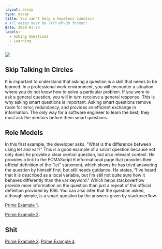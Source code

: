 ```yaml
---
layout: essay
type: essay
title: You can't help a hopeless question 
# All dates must be YYYY-MM-DD format!
date: 2020-01-23
labels:
  - Asking Questions
  - Learning
---
```


<img class="ui top aligned large image" src="../images/FFT.jpg">

## Skip Talking In Circles 
It is important to understand that asking a question is a skill that needs to be learned. In a professional work environment, you will encounter a situation where you do not know how to solve a particular problem. If you were to ask a general question, you will in turn receieve a general response. This is why asking smart questions is important. Asking smart questions remove room for error, redundancy, and provides an efficient exchange in information. The only way for a software engineer to learn the best, they must ask the mentors before them smart questions. 

## Role Models 
In this first example, the developer asks, "What is the difference between using let and var?" This is a good example of a smart question because not only does he provide a clear central question, but also relevant context. He provides a link to the ECMAScript 6 informational page that provides their official definition of the "let" statement, which shows he has tried answering the question by himself first, but still needs guidance. He states, "I've heard that it is described as a local variable, but I'm still not quite sure how it behaves differently than the var keyword." Which helps stackoverflow provide more information on the question than just a repeat of the official definition provided by ES6. You can also infer that the question asked, although simple, is a smart question by the answers given by stackoverflow. 

[Prime Example 1](https://stackoverflow.com/questions/762011/whats-the-difference-between-using-let-and-var).


[Prime Example 2](https://stackoverflow.com/questions/7520432/what-is-the-difference-between-and-equals-in-java).


## Shit
[Prime Example 3](https://stackoverflow.com/questions/1643067/whats-the-difference-between-equals-and).
[Prime Example 4](https://stackoverflow.com/questions/11644858/bubblesort-implementation).

